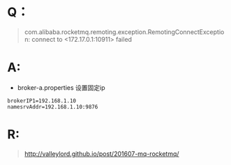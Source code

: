 
# Q：
> com.alibaba.rocketmq.remoting.exception.RemotingConnectException: connect to <172.17.0.1:10911> failed

# A:
* broker-a.properties 设置固定ip 

```
brokerIP1=192.168.1.10
namesrvAddr=192.168.1.10:9876
```
# R:
> http://valleylord.github.io/post/201607-mq-rocketmq/
